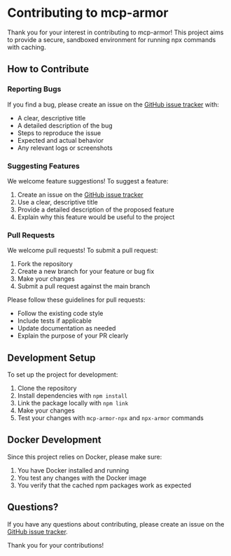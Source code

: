 # Contributing to mcp-armor

Thank you for your interest in contributing to mcp-armor! This project aims to provide a secure, sandboxed environment for running npx commands with caching.

## How to Contribute

### Reporting Bugs

If you find a bug, please create an issue on the [GitHub issue tracker](https://github.com/rosaboyle/mcp-armor/issues) with:

- A clear, descriptive title
- A detailed description of the bug
- Steps to reproduce the issue
- Expected and actual behavior
- Any relevant logs or screenshots

### Suggesting Features

We welcome feature suggestions! To suggest a feature:

1. Create an issue on the [GitHub issue tracker](https://github.com/rosaboyle/mcp-armor/issues)
2. Use a clear, descriptive title
3. Provide a detailed description of the proposed feature
4. Explain why this feature would be useful to the project

### Pull Requests

We welcome pull requests! To submit a pull request:

1. Fork the repository
2. Create a new branch for your feature or bug fix
3. Make your changes
4. Submit a pull request against the main branch

Please follow these guidelines for pull requests:

- Follow the existing code style
- Include tests if applicable
- Update documentation as needed
- Explain the purpose of your PR clearly

## Development Setup

To set up the project for development:

1. Clone the repository
2. Install dependencies with `npm install`
3. Link the package locally with `npm link`
4. Make your changes
5. Test your changes with `mcp-armor-npx` and `npx-armor` commands

## Docker Development

Since this project relies on Docker, please make sure:

1. You have Docker installed and running
2. You test any changes with the Docker image
3. You verify that the cached npm packages work as expected

## Questions?

If you have any questions about contributing, please create an issue on the [GitHub issue tracker](https://github.com/rosaboyle/mcp-armor/issues).

Thank you for your contributions! 